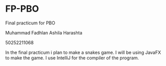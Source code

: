 # FP-PBO
Final practicum for PBO 

Muhammad Fadhlan Ashila Harashta

50252211068

In the final practicum i plan to make a snakes game. I will be using JavaFX to make the game. I use IntelliJ for the compiler of the program.
